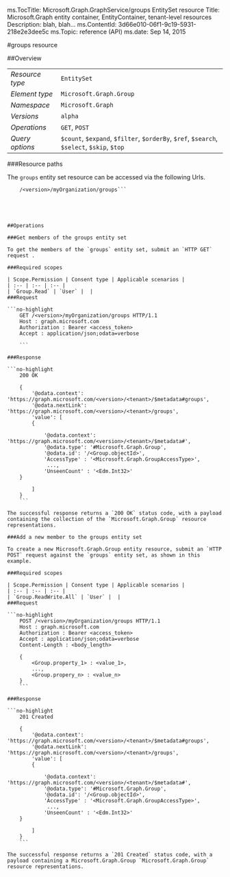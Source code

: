 ms.TocTitle: Microsoft.Graph.GraphService/groups EntitySet resource
Title: Microsoft.Graph entity container, EntityContainer, tenant-level resources
Description: blah, blah...
ms.ContentId: 3d66e010-06f1-9c19-5931-218e2e3dee5c
ms.Topic: reference (API)
ms.date: Sep 14, 2015

#groups resource

 



<a name="msg-entity-set-groups"> </a>
##Overview

|  |  | 
| :-- | :-- | 
| _Resource type_ | `EntitySet` | 
| _Element type_ | `Microsoft.Graph.Group` | 
| _Namespace_ | `Microsoft.Graph` | 
| _Versions_ | `alpha` | 
| _Operations_ | `GET`, `POST` | 
| _Query options_ | `$count`, `$expand`, `$filter`, `$orderBy`, `$ref`, `$search`, `$select`, `$skip`, `$top` | 


###Resource paths

The `groups` entity set resource can be accessed via the following Urls. 

```no-highlight
	/<version>/myOrganization/groups```





##Operations

###Get members of the groups entity set

To get the members of the `groups` entity set, submit an `HTTP GET` request .  

###Required scopes

| Scope.Permission | Consent type | Applicable scenarios | 
| :-- | :-- | :-- | 
| `Group.Read` | `User` |  | 
###Request

```no-highlight
	GET /<version>/myOrganization/groups HTTP/1.1
	Host : graph.microsoft.com
	Authorization : Bearer <access_token>
	Accept : application/json;odata=verbose
	
	```

###Response

```no-highlight
	200 OK
	
	{
		'@odata.context': 'https://graph.microsoft.com/<version>/<tenant>/$metadata#groups',
		'@odata.nextLink': 'https://graph.microsoft.com/<version>/<tenant>/groups',
		'value': [ 
		{
	
			'@odata.context': 'https://graph.microsoft.com/<version>/<tenant>/$metadata#',
			'@odata.type': '#Microsoft.Graph.Group',
			'@odata.id': '/<Group.objectId>',
			'AccessType' : '<Microsoft.Graph.GroupAccessType>',
			 ...,
			'UnseenCount' : '<Edm.Int32>'
	}
	
		]
	}
	```

The successful response returns a `200 OK` status code, with a payload containing the collection of the `Microsoft.Graph.Group` resource representations. 

###Add a new member to the groups entity set

To create a new Microsoft.Graph.Group entity resource, submit an `HTTP POST` request against the `groups` entity set, as shown in this example. 

###Required scopes

| Scope.Permission | Consent type | Applicable scenarios | 
| :-- | :-- | :-- | 
| `Group.ReadWrite.All` | `User` |  | 
###Request

```no-highlight
	POST /<version>/myOrganization/groups HTTP/1.1
	Host : graph.microsoft.com
	Authorization : Bearer <access_token>
	Accept : application/json;odata=verbose
	Content-Length : <body_length>
	
	{
		<Group.property_1> : <value_1>,
		...,
		<Group.propery_n> : <value_n>
	}
	```

###Response

```no-highlight
	201 Created
	
	{
		'@odata.context': 'https://graph.microsoft.com/<version>/<tenant>/$metadata#groups',
		'@odata.nextLink': 'https://graph.microsoft.com/<version>/<tenant>/groups',
		'value': [ 
		{
	
			'@odata.context': 'https://graph.microsoft.com/<version>/<tenant>/$metadata#',
			'@odata.type': '#Microsoft.Graph.Group',
			'@odata.id': '/<Group.objectId>',
			'AccessType' : '<Microsoft.Graph.GroupAccessType>',
			 ...,
			'UnseenCount' : '<Edm.Int32>'
	}
	
		]
	}
	```

The successful response returns a `201 Created` status code, with a payload containing a Microsoft.Graph.Group `Microsoft.Graph.Group` resource representations. 



